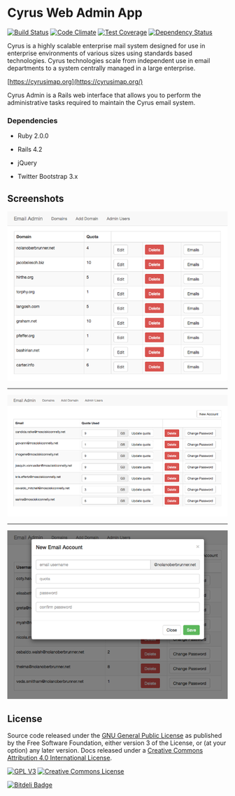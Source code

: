 # Cyrus Web Admin App
[![Build Status](https://travis-ci.org/mutalis/cyrus_admin.svg?branch=master)](https://travis-ci.org/mutalis/cyrus_admin) [![Code Climate](https://codeclimate.com/github/mutalis/cyrus_admin/badges/gpa.svg)](https://codeclimate.com/github/mutalis/cyrus_admin) [![Test Coverage](https://codeclimate.com/github/mutalis/cyrus_admin/badges/coverage.svg)](https://codeclimate.com/github/mutalis/cyrus_admin) [![Dependency Status](https://gemnasium.com/mutalis/cyrus_admin.svg)](https://gemnasium.com/mutalis/cyrus_admin)

Cyrus is a highly scalable enterprise mail system designed for use in enterprise environments of various sizes using standards based technologies. Cyrus technologies scale from independent use in email departments to a system centrally managed in a large enterprise.

[https://cyrusimap.org](https://cyrusimap.org/)

Cyrus Admin is a Rails web interface that allows you to perform the administrative tasks required to maintain the Cyrus email system.

### Dependencies

* Ruby 2.0.0

* Rails 4.2

* jQuery

* Twitter Bootstrap 3.x

## Screenshots

![Domain list](docs/domains-list.png?raw=true)
***
![Email list](docs/email-list.png?raw=true)
***
![New email account](docs/new-email-account.png?raw=true)

## License

Source code released under the [GNU General Public License](http://www.gnu.org/licenses/gpl-3.0.html) as published by the Free Software Foundation, either version 3 of the License, or (at your option) any later version. Docs released under a [Creative Commons Attribution 4.0 International License](http://creativecommons.org/licenses/by/4.0/).

[![GPL V3](http://www.gnu.org/graphics/gplv3-88x31.png)](http://www.gnu.org/licenses/gpl-3.0.html) [![Creative Commons License](https://i.creativecommons.org/l/by/4.0/88x31.png)](http://creativecommons.org/licenses/by/4.0/)


[![Bitdeli Badge](https://d2weczhvl823v0.cloudfront.net/mutalis/cyrus_admin/trend.png)](https://bitdeli.com/free "Bitdeli Badge")


